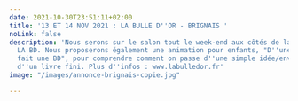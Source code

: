 ```yaml
---
date: 2021-10-30T23:51:11+02:00
title: '13 ET 14 NOV 2021 : LA BULLE D''OR - BRIGNAIS '
noLink: false
description: 'Nous serons sur le salon tout le week-end aux côtés de la librairie
  LA BD. Nous proposerons également une animation pour enfants, "D''une idée, j''ai
  fait une BD", pour comprendre comment on passe d''une simple idée/envie à la réalisation
  d''un livre fini. Plus d''infos : www.labulledor.fr'
image: "/images/annonce-brignais-copie.jpg"

---
```

